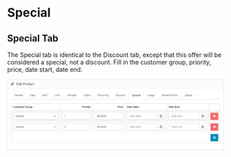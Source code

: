 Special
=======

Special Tab
-----------

The Special tab is identical to the Discount tab, except that this offer will be considered a special, not a discount. Fill in the customer group, priority, price, date start, date end.

![products special](_images/products-special.png)
